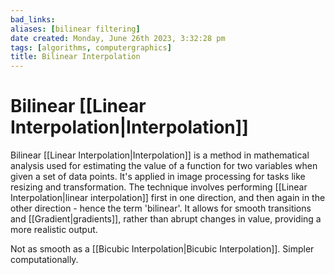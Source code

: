```yaml
---
bad_links: 
aliases: [bilinear filtering]
date created: Monday, June 26th 2023, 3:32:28 pm
tags: [algorithms, computergraphics]
title: Bilinear Interpolation
---
```


# Bilinear [[Linear Interpolation|Interpolation]]

Bilinear [[Linear Interpolation|Interpolation]] is a method in mathematical analysis used for estimating the value of a function for two variables when given a set of data points. It's applied in image processing for tasks like resizing and transformation. The technique involves performing [[Linear Interpolation|linear interpolation]] first in one direction, and then again in the other direction - hence the term 'bilinear'. It allows for smooth transitions and [[Gradient|gradients]], rather than abrupt changes in value, providing a more realistic output.

Not as smooth as a [[Bicubic Interpolation|Bicubic Interpolation]]. Simpler computationally.
